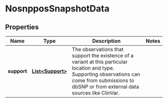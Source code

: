# NosnpposSnapshotData

## Properties
Name | Type | Description | Notes
------------ | ------------- | ------------- | -------------
**support** | [**List&lt;Support&gt;**](Support.md) | The observations that support the existence of a variant at this particular location and type. Supporting observations can come from submissions to dbSNP or from external data sources like ClinVar. | 
